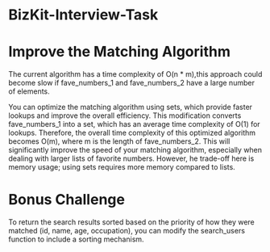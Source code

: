 # BizKit-Interview-Task


# Improve the Matching Algorithm

The current algorithm has a time complexity of O(n * m),this approach could become slow if fave_numbers_1 and fave_numbers_2 have a large number of elements.

You can optimize the matching algorithm using sets, which provide faster lookups and improve the overall efficiency. 
This modification converts fave_numbers_1 into a set, which has an average time complexity of O(1) for lookups. Therefore, the overall time complexity of this optimized algorithm becomes O(m), where m is the length of fave_numbers_2. This will significantly improve the speed of your matching algorithm, especially when dealing with larger lists of favorite numbers. However, he trade-off here is memory usage; using sets requires more memory compared to lists. 


# Bonus Challenge

To return the search results sorted based on the priority of how they were matched (id, name, age, occupation), you can modify the search_users function to include a sorting mechanism. 
